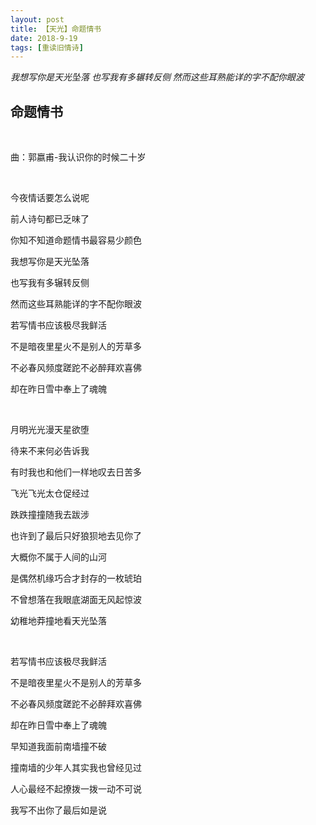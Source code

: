 ```yaml
---
layout: post
title: 【天光】命题情书
date: 2018-9-19
tags: [重读旧情诗]
---
```


*我想写你是天光坠落 也写我有多辗转反侧 然而这些耳熟能详的字不配你眼波*

## 命题情书

<br>

曲：郭嬴甫-我认识你的时候二十岁

<br>

今夜情话要怎么说呢

前人诗句都已乏味了

你知不知道命题情书最容易少颜色

我想写你是天光坠落

也写我有多辗转反侧

然而这些耳熟能详的字不配你眼波

若写情书应该极尽我鲜活

不是暗夜里星火不是别人的芳草多

不必春风频度蹉跎不必醉拜欢喜佛

却在昨日雪中奉上了魂魄

<br>

月明光光漫天星欲堕

待来不来何必告诉我

有时我也和他们一样地叹去日苦多

飞光飞光太仓促经过

跌跌撞撞随我去跋涉

也许到了最后只好狼狈地去见你了

大概你不属于人间的山河

是偶然机缘巧合才封存的一枚琥珀

不曾想落在我眼底湖面无风起惊波

幼稚地莽撞地看天光坠落

<br>

若写情书应该极尽我鲜活

不是暗夜里星火不是别人的芳草多

不必春风频度蹉跎不必醉拜欢喜佛

却在昨日雪中奉上了魂魄

早知道我面前南墙撞不破

撞南墙的少年人其实我也曾经见过

人心最经不起撩拨一拨一动不可说

我写不出你了最后如是说

<br>
<br>
